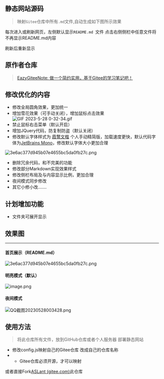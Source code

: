 <meta name="referrer" content="never">		

## 静态网站源码

> 映射` Gitee `仓库中所有`.md`文件,自动生成如下图所示效果

每次进入或刷新网页，左侧默认显示`README.md `文件 点击右侧侧栏中任意文件将不再显示README.md内容

刷新后重新显示

## 原作者仓库

> [EazyGiteeNote: 做一个简约实用，基于Gitee的学习笔记吧！](https://gitee.com/n0ts/eazy-gitee-note) 

## 修改优化的内容

- 修改全局圆角效果，更加统一
- 增加雪花效果（可手动关闭），增加鼠标点击效果
![GIF 2023-5-28 0-32-34.gif](https://image.baidu.com/search/down?url=https://tvax2.sinaimg.cn/large/006TZ18hly1hedes2zgshg309d08ewic.jpg)
- 禁止鼠标右击菜单（默认开启）
- 增加JQuery代码，防复制防盗（默认关闭）
- 修改默认字体样式为 [霞鹜文楷](https://github.com/lxgw/LxgwWenKai) 个人手动精简版，加载速度更快，默认代码字体为[JetBrains Mono](https://github.com/JetBrains/JetBrainsMono)，修改默认字体大小更加合理

![3e6ac377d945b07e4655bc5da0fb27c.png](https://image.baidu.com/search/down?url=https://tvax1.sinaimg.cn/large/006TZ18hly1hedeq23usmj31hc0swqe7.jpg)

- 删除冗余代码，和不完美的功能
- 修改部分Markdown实现效果样式
- 修改侧栏布局及与内容显示比例，更加合理
- 夜间模式同步修改
- 其它小修小改.......

## 计划增加功能

- 文件夹可展开显示

## 效果图

---

#### 首页展示（README.md）

![3e6ac377d945b07e4655bc5da0fb27c.png](https://image.baidu.com/search/down?url=https://tvax1.sinaimg.cn/large/006TZ18hly1hedeq23usmj31hc0swqe7.jpg)

#### 明亮模式（默认）

![image.png](https://image.baidu.com/search/down?url=https://tvax3.sinaimg.cn/large/006TZ18hly1hectj36fy7j31hc0swtq6.jpg)

#### 夜间模式

<img src="http://rvf8zluvc.hb-bkt.clouddn.com/QQ%E6%88%AA%E5%9B%BE20230528003428.png" alt="QQ截图20230528003428.png" title="QQ截图20230528003428.png" />

## 使用方法

> 将此仓库所有文件，放到GitHub仓库或者个人服务器 部署静态网站

- 修改config.js映射自己的Gitee仓库 改成自己的仓库名称
- - Gitee仓库必须开源，才可以映射

或者直接Fork[ASLant (gitee.com)](https://gitee.com/aslant/ASlant)此仓库

